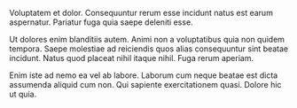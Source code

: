 Voluptatem et dolor. Consequuntur rerum esse incidunt natus est earum aspernatur. Pariatur fuga quia saepe deleniti esse.
 Ut dolores enim blanditiis autem. Animi non a voluptatibus quia non quidem tempora. Saepe molestiae ad reiciendis quos alias consequuntur sint beatae incidunt. Natus quod placeat nihil itaque nihil. Fuga rerum aperiam.
 Enim iste ad nemo ea vel ab labore. Laborum cum neque beatae est dicta assumenda aliquid cum non. Qui sapiente exercitationem quasi. Dolore hic ut quia.